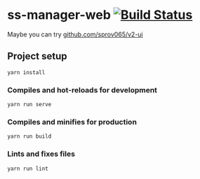 # ss-manager-web [![Build Status](https://travis-ci.com/Bpazy/ssManagerWeb.svg?branch=master)](https://travis-ci.com/Bpazy/ssManagerWeb)
Maybe you can try [github.com/sprov065/v2-ui](https://github.com/sprov065/v2-ui)

## Project setup
```
yarn install
```

### Compiles and hot-reloads for development
```
yarn run serve
```

### Compiles and minifies for production
```
yarn run build
```

### Lints and fixes files
```
yarn run lint
```
